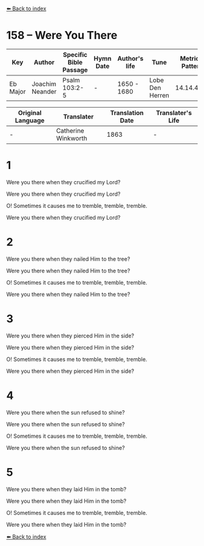 [⬅️ Back to index](../README.md)

# 158 – Were You There

Key | Author   | Specific Bible Passage     |Hymn Date |Author's life |Tune |Metrical Pattern   |Composer/Source                                                                                        
-- | --------- | ---------------------------|----------|--------------|-----|-------------------|-------------   
Eb Major  | Joachim Neander      | Psalm 103:2-5 | -  | 1650 - 1680 | Lobe Den Herren | 14.14.4.7.8 | Chorale Book for England, 1863 

Original Language | Translater | Translation Date   | Translater's Life     
----------------- | --------- | --------------------|-------------   
\-  | Catherine Winkworth      | 1863 | -  | 1827 - 1878 



# 1

Were you there when they crucified my Lord?

Were you there when they crucified my Lord?

O! Sometimes it causes me to tremble, tremble, tremble.

Were you there when they crucified my Lord?



# 2

Were you there when they nailed Him to the tree?

Were you there when they nailed Him to the tree?

O! Sometimes it causes me to tremble, tremble, tremble.

Were you there when they nailed Him to the tree?



# 3

Were you there when they pierced Him in the side?

Were you there when they pierced Him in the side?

O! Sometimes it causes me to tremble, tremble, tremble.

Were you there when they pierced Him in the side?



# 4

Were you there when the sun refused to shine?

Were you there when the sun refused to shine?

O! Sometimes it causes me to tremble, tremble, tremble.

Were you there when the sun refused to shine?



# 5

Were you there when they laid Him in the tomb?

Were you there when they laid Him in the tomb?

O! Sometimes it causes me to tremble, tremble, tremble.

Were you there when they laid Him in the tomb?

[⬅️ Back to index](../README.md)
